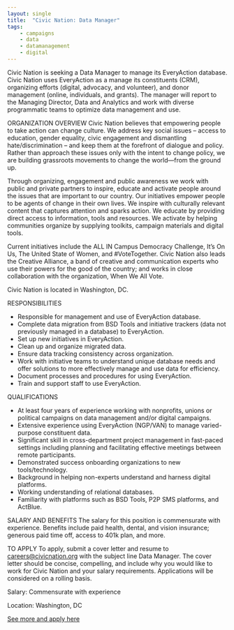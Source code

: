 ```yaml
---
layout: single
title:  "Civic Nation: Data Manager"
tags: 
    - campaigns
    - data
    - datamanagement
    - digital
---
```

Civic Nation is seeking a Data Manager to manage its EveryAction database. Civic Nation uses
EveryAction as a manage its constituents (CRM), organizing efforts (digital, advocacy, and
volunteer), and donor management (online, individuals, and grants). The manager will report to
the Managing Director, Data and Analytics and work with diverse programmatic teams to
optimize data management and use.

ORGANIZATION OVERVIEW
Civic Nation believes that empowering people to take action can change culture. We address
key social issues – access to education, gender equality, civic engagement and dismantling
hate/discrimination – and keep them at the forefront of dialogue and policy. Rather than
approach these issues only with the intent to change policy, we are building grassroots
movements to change the world—from the ground up.

Through organizing, engagement and public awareness we work with public and private partners
to inspire, educate and activate people around the issues that are important to our country.
Our initiatives empower people to be agents of change in their own lives. We inspire with
culturally relevant content that captures attention and sparks action. We educate by providing
direct access to information, tools and resources. We activate by helping communities organize
by supplying toolkits, campaign materials and digital tools.

Current initiatives include the ALL IN Campus Democracy Challenge, It’s On Us, The United State
of Women, and #VoteTogether. Civic Nation also leads the Creative Alliance, a band of creative
and communication experts who use their powers for the good of the country; and works in close
collaboration with the organization, When We All Vote.

Civic Nation is located in Washington, DC.

RESPONSIBILITIES
* Responsible for management and use of EveryAction database.
* Complete data migration from BSD Tools and initiative trackers (data not previously
managed in a database) to EveryAction.
* Set up new initiatives in EveryAction.
* Clean up and organize migrated data.
* Ensure data tracking consistency across organization.
* Work with initiative teams to understand unique database needs and offer solutions to
more effectively manage and use data for efficiency.
* Document processes and procedures for using EveryAction.
* Train and support staff to use EveryAction.

QUALIFICATIONS
* At least four years of experience working with nonprofits, unions or political campaigns
on data management and/or digital campaigns.
* Extensive experience using EveryAction (NGP/VAN) to manage varied-purpose
constituent data.
* Significant skill in cross-department project management in fast-paced settings including
planning and facilitating effective meetings between remote participants.
* Demonstrated success onboarding organizations to new tools/technology.
* Background in helping non-experts understand and harness digital platforms.
* Working understanding of relational databases.
* Familiarity with platforms such as BSD Tools, P2P SMS platforms, and ActBlue.

SALARY AND BENEFITS
The salary for this position is commensurate with experience. Benefits include paid health,
dental, and vision insurance; generous paid time off, access to 401k plan, and more.

TO APPLY
To apply, submit a cover letter and resume to careers@civicnation.org with the subject line
Data Manager. The cover letter should be concise, compelling, and include why you would like
to work for Civic Nation and your salary requirements. Applications will be considered on a
rolling basis.

Salary:  Commensurate with experience

Location: Washington, DC


[See more and apply here](https://348og93f8kf62r03i34b44ue-wpengine.netdna-ssl.com/wp-content/uploads/2020/06/Data-Manager.pdf)

